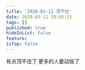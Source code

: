 ```yaml
---
title: '2020-03-12 顶不住'
date: 2020-03-12 19:03:23
tags: []
published: true
hideInList: false
feature: 
isTop: false
---
```

有点顶不住了
更多的人要动摇了
<!-- more -->
